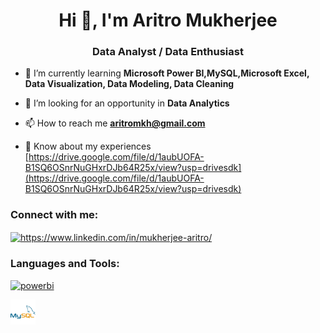 <h1 align="center">Hi 👋, I'm Aritro Mukherjee</h1>
<h3 align="center">Data Analyst / Data Enthusiast</h3>

- 🌱 I’m currently learning **Microsoft Power BI,MySQL,Microsoft Excel, Data Visualization, Data Modeling, Data Cleaning**

- 🤝 I’m looking for an opportunity in **Data Analytics**

- 📫 How to reach me **aritromkh@gmail.com**

- 📄 Know about my experiences [https://drive.google.com/file/d/1aubUOFA-B1SQ6OSnrNuGHxrDJb64R25x/view?usp=drivesdk](https://drive.google.com/file/d/1aubUOFA-B1SQ6OSnrNuGHxrDJb64R25x/view?usp=drivesdk)

<h3 align="left">Connect with me:</h3>
<p align="left">
<a href="https://linkedin.com/in/https://www.linkedin.com/in/mukherjee-aritro/" target="blank"><img align="center" src="https://raw.githubusercontent.com/rahuldkjain/github-profile-readme-generator/master/src/images/icons/Social/linked-in-alt.svg" alt="https://www.linkedin.com/in/mukherjee-aritro/" height="30" width="40" /></a>
</p>

<h3 align="left">Languages and Tools:</h3>
<p align="left"><a href="https://powerbi.microsoft.com/" target="_blank" rel="noreferrer"><img src="https://www.vectorlogo.zone/logos/microsoft_powerbi/microsoft_powerbi-icon.svg" alt="powerbi" width="40" height="40"/></a></p>
<p align="left"> <a href="https://www.mysql.com/" target="_blank" rel="noreferrer"> <img src="https://raw.githubusercontent.com/devicons/devicon/master/icons/mysql/mysql-original-wordmark.svg" alt="mysql" width="40" height="40"/> </a> </p>

